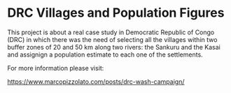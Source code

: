 # DRC Villages and Population Figures

This project is about a real case study in Democratic Republic of Congo (DRC) in which there was the need of selecting all the villages within two buffer zones of 20 and 50 km along two rivers: the Sankuru and the Kasai and assignign a population estimate to each one of the settlements. 

For more information please visit:

https://www.marcopizzolato.com/posts/drc-wash-campaign/
